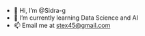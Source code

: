 - 👋 Hi, I’m @Sidra-g
- 🌱 I’m currently learning Data Science and AI
- 📫 Email me at stex45@gmail.com
  

<!---
Sidra-g/Sidra-g is a ✨ special ✨ repository because its `README.md` (this file) appears on your GitHub profile.
You can click the Preview link to take a look at your changes.
--->
